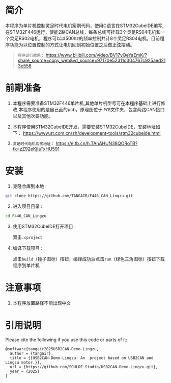 

# 简介
   本程序为单片机控制灵足时代电机案例代码，使用C语言在STM32CubeIDE编写,在STM32F446运行，使能2路CAN总线，每条总线可挂载3个灵足RS04电机和一个灵足RS02电机，程序可以以500hz的频率控制共计8个灵足RS04电机。目前程序功能为以位置控制的方式让电机回到初始位置之后做正弦摆动。

   >  ```程序运行效果：``` https://www.bilibili.com/video/BV17yQeYaEmK/?share_source=copy_web&vd_source=97170e52311d304767c925aed213e556



# 前期准备
1. 本程序需要准备STM32F446单片机,其他单片机型号可在本程序基础上进行修改,本程序使用的是自己画的pcb，原理图位于:```PCB```文件夹，包含两路CAN接口以及其他次要功能。

2. 本程序使用STM32CubeIDE开发，需要安装STM32CubeIDE，安装地址如下：
https://www.st.com.cn/zh/development-tools/stm32cubeide.html

3. ```灵足时代电机购买地址：```
https://e.tb.cn/h.TAnAHUN38QORoTB?tk=zZ92eKjIaTxHU591



# 安装
1. 克隆仓库到本地 :
```bash
git clone https://github.com/TANGAIR/F446_CAN_Lingzu.git
```
2. 进入项目目录 :
```bash
cd F446_CAN_Lingzu
```
3. 使用STM32CubeIDE打开项目 :

    双击```.cproject``` 

4. 编译下载项目 :

    点击```build```（锤子图标）按钮，编译成功后点击```run```（绿色三角图标）按钮下载程序到单片机





# 注意事项
1. 本程序放置路径不能出现中文







# 引用说明

Please cite the following if you use this code or parts of it:

```
@software{tangair2025USB2CAN-Demo-Lingzu,
  author = {tangair},
  title = {{USB2CAN-Demo-Lingzu: An  project based on USB2CAN and Lingzu motor.}},
  url = {https://github.com/SOULDE-Studio/USB2CAN-Demo-Lingzu.git},
  year = {2025}
}
```


